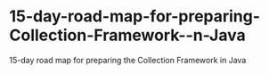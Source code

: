 # 15-day-road-map-for-preparing-Collection-Framework--n-Java
15-day road map for preparing the Collection Framework in Java
